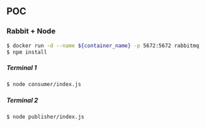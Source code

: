 ## POC 
### Rabbit + Node

```bash
$ docker run -d --name ${container_name} -p 5672:5672 rabbitmq
$ npm install
```

##### Terminal 1
```bash
$ node consumer/index.js
```

##### Terminal 2
```bash
$ node publisher/index.js
```
